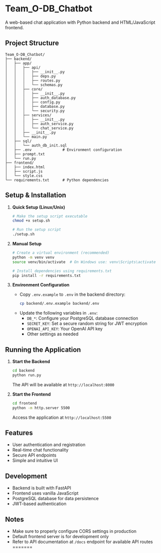 # Team_O-DB_Chatbot

A web-based chat application with Python backend and HTML/JavaScript frontend.

## Project Structure

```
Team_O-DB_Chatbot/
├── backend/
│   ├── app/
│   │   ├── api/
│   │   │   ├── __init__.py
│   │   │   ├── deps.py
│   │   │   ├── routes.py
│   │   │   └── schemas.py
│   │   ├── core/
│   │   │   ├── __init__.py
│   │   │   ├── auth_database.py
│   │   │   ├── config.py
│   │   │   ├── database.py
│   │   │   └── security.py
│   │   ├── services/
│   │   │   ├── __init__.py
│   │   │   ├── auth_service.py
│   │   │   └── chat_service.py
│   │   ├── __init__.py
│   │   └── main.py
│   ├── sql/
│   │   └── auth_db_init.sql
│   ├── .env              # Environment configuration
│   ├── prompt.txt
│   └── run.py
├── frontend/
│   ├── index.html
│   ├── script.js
│   └── style.css
└── requirements.txt      # Python dependencies
```

## Setup & Installation

1. **Quick Setup (Linux/Unix)**

   ```bash
   # Make the setup script executable
   chmod +x setup.sh

   # Run the setup script
   ./setup.sh
   ```
2. **Manual Setup**

   ```bash
   # Create a virtual environment (recommended)
   python -m venv venv
   source venv/bin/activate  # On Windows use: venv\Scripts\activate

   # Install dependencies using requirements.txt
   pip install -r requirements.txt
   ```
3. **Environment Configuration**

   - Copy `.env.example` to `.env` in the backend directory:
     ```bash
     cp backend/.env.example backend/.env
     ```
   - Update the following variables in `.env`:
     - `DB_*`: Configure your PostgreSQL database connection
     - `SECRET_KEY`: Set a secure random string for JWT encryption
     - `OPENAI_API_KEY`: Your OpenAI API key
     - Other settings as needed

## Running the Application

1. **Start the Backend**

   ```bash
   cd backend
   python run.py
   ```

   The API will be available at `http://localhost:8000`
2. **Start the Frontend**

   ```bash
   cd frontend
   python -m http.server 5500
   ```

   Access the application at `http://localhost:5500`

## Features

- User authentication and registration
- Real-time chat functionality
- Secure API endpoints
- Simple and intuitive UI

## Development

- Backend is built with FastAPI
- Frontend uses vanilla JavaScript
- PostgreSQL database for data persistence
- JWT-based authentication

## Notes

- Make sure to properly configure CORS settings in production
- Default frontend server is for development only
- Refer to API documentation at `/docs` endpoint for available API routes
=======

